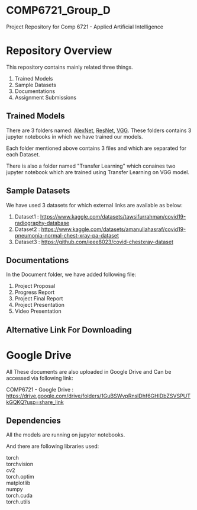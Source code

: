 # COMP6721_Group_D

Project Repository for Comp 6721 - Applied Artificial Intelligence


# Repository Overview #

This repository contains mainly related three things. <br />
1. Trained Models <br />
2. Sample Datasets <br />
3. Documentations<br />
4. Assignment Submissions <br />
## Trained Models ##

There are 3 folders named: [AlexNet](/AlexNet), [ResNet](/ResNet), [VGG](/VGG). These folders contains 3 jupyter notebooks in which we have trained our models. <br />

Each folder mentioned above contains 3 files and which are separated for each Dataset.<br />

There is also a folder named "Transfer Learning" which conaines two jupyter notebook
which are trained using Transfer Learning on VGG model.  <br />
   

## Sample Datasets ##

We have used 3 datasets for which external links are available as below:
1) Dataset1 : https://www.kaggle.com/datasets/tawsifurrahman/covid19-radiography-database <br />
2) Dataset2 : https://www.kaggle.com/datasets/amanullahasraf/covid19-pneumonia-normal-chest-xray-pa-dataset <br />
3) Dataset3 : https://github.com/ieee8023/covid-chestxray-dataset <br />


## Documentations ##

In the Document folder, we have added following file: <br />
1. Project Proposal <br />
2. Progress Report <br />
3. Project Final Report <br />
4. Project Presentation <br />
5. Video Presentation <br />


## Alternative Link For Downloading ##

# Google Drive #

All These documents are also uploaded in Google Drive and Can be accessed via following link:

COMP6721 - Google Drive : https://drive.google.com/drive/folders/1GuBSWvpRnsIDhf6GHlDbZSVSPUTkGQKQ?usp=share_link


## Dependencies ##

All the models are running on jupyter notebooks. 

And there are following libraries used:

torch <br />
torchvision<br />
cv2<br />
torch.optim<br />
matplotlib<br />
numpy<br />
torch.cuda<br />
torch.utils<br />



